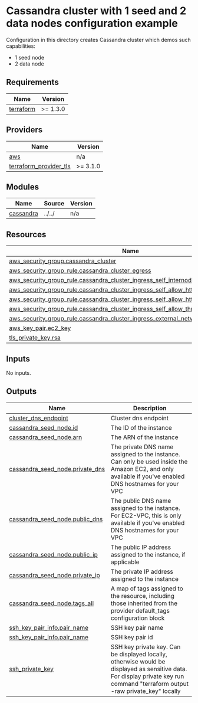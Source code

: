 # Cassandra cluster with 1 seed and 2 data nodes configuration example

Configuration in this directory creates Cassandra cluster which demos such capabilities:
- 1 seed node
- 2 data node

<!-- BEGIN_TF_DOCS -->
## Requirements

| Name | Version |
|------|---------|
| <a name="requirement_terraform"></a> [terraform](#requirement\_terraform) | >= 1.3.0 |


 
## Providers

| Name | Version |
|------|---------|
| <a name="provider_aws"></a> [aws](#provider\_aws) | n/a |
| <a name="terraform_provider_tls"></a> [terraform\_provider\_tls](#requirement\_terraform\_provider\_tls) | >= 3.1.0 |

## Modules

| Name | Source | Version |
|------|--------|---------|
| <a name="module_cassandra"></a> [cassandra](#module\_cassandra) | ../../ | n/a |

## Resources

| Name | Type |
|------|------|
| [aws_security_group.cassandra_cluster](https://registry.terraform.io/providers/hashicorp/aws/latest/docs/resources/security_group) | resource |
| [aws_security_group_rule.cassandra_cluster_egress](https://registry.terraform.io/providers/hashicorp/aws/latest/docs/resources/security_group_rule) | resource |
| [aws_security_group_rule.cassandra_cluster_ingress_self_internode_communication_tcp](https://registry.terraform.io/providers/hashicorp/aws/latest/docs/resources/security_group_rule) | resource |
| [aws_security_group_rule.cassandra_cluster_ingress_self_allow_http_api](https://registry.terraform.io/providers/hashicorp/aws/latest/docs/resources/security_group_rule) | resource |
| [aws_security_group_rule.cassandra_cluster_ingress_self_allow_https_api](https://registry.terraform.io/providers/hashicorp/aws/latest/docs/resources/security_group_rule) | resource |
| [aws_security_group_rule.cassandra_cluster_ingress_self_allow_thrift_api](https://registry.terraform.io/providers/hashicorp/aws/latest/docs/resources/security_group_rule) | resource |
| [aws_security_group_rule.cassandra_cluster_ingress_external_networks](https://registry.terraform.io/providers/hashicorp/aws/latest/docs/resources/security_group_rule) | resource |
| [aws_key_pair.ec2_key](https://registry.terraform.io/providers/hashicorp/aws/latest/docs/resources/key_pair) | resource |
| [tls_private_key.rsa](https://registry.terraform.io/providers/hashicorp/tls/latest/docs/resources/private_key) | resource |


## Inputs

No inputs.

## Outputs

| Name | Description |
|------|-------------|
| <a name="cluster_dns_endpoint"></a> [cluster\_dns\_endpoint](#output\_cluster\_dns\_endpoint) | Cluster dns endpoint |
| <a name="cassandra_seed_node.id"></a> [cassandra\_seed\_node\.id](#output\cassandra\_seed\_node\.id) | The ID of the instance |
| <a name="cassandra_seed_node.arn"></a> [cassandra\_seed\_node\.arn](#output\_cassandra\_seed\_node\.arn) | The ARN of the instance |
| <a name="cassandra_seed_node.private_dns"></a> [cassandra\_seed\_node\.private\_dns](#output\_cassandra\_seed\_node\.private\_dns) | The private DNS name assigned to the instance. Can only be used inside the Amazon EC2, and only available if you've enabled DNS hostnames for your VPC |
| <a name="cassandra_seed_node.public_dns"></a> [cassandra\_seed\_node\.public\_dns](#output\_cassandra\_seed\_node\.public\_dns) | The public DNS name assigned to the instance. For EC2-VPC, this is only available if you've enabled DNS hostnames for your VPC |
| <a name="cassandra_seed_node.public_ip"></a> [cassandra\_seed\_node\.public\_ip](#output\_cassandra\_seed\_node\.public\_ip) | The public IP address assigned to the instance, if applicable |
| <a name="cassandra_seed_node.private_ip"></a> [cassandra\_seed\_node\.private\_ip](#output\_cassandra\_seed\_node\.private\_ip) | The private IP address assigned to the instance |
| <a name="cassandra_seed_node.tags_all"></a> [cassandra\_seed\_node\.tags\_all](#output\_cassandra\_seed\_node\.tags\_all) | A map of tags assigned to the resource, including those inherited from the provider default_tags configuration block |
| <a name="ssh_key_pair_info.pair_name"></a> [ssh\_key\_pair\_info\.pair\_name](#output\_ssh\_key\_pair\_info\.pair\_name) | SSH key pair name |
| <a name="ssh_key_pair_info.pair_id"></a> [ssh\_key\_pair\_info\.pair\_name](#output\_ssh\_key\_pair\_info\.pair\_name) | SSH key pair id |
| <a name="ssh_private_key"></a> [ssh\_private\_key](#output\_ssh\_private\_key) | SSH key private key. Can be displayed locally, otherwise would be displayed as sensitive data. For display private key run command "terraform output -raw private_key" locally |


<!-- END_TF_DOCS -->

